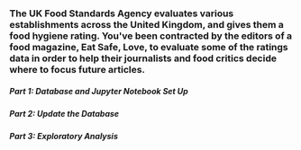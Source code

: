 ### The UK Food Standards Agency evaluates various establishments across the United Kingdom, and gives them a food hygiene rating. You've been contracted by the editors of a food magazine, Eat Safe, Love, to evaluate some of the ratings data in order to help their journalists and food critics decide where to focus future articles.
##### Part 1: Database and Jupyter Notebook Set Up
##### Part 2: Update the Database
##### Part 3: Exploratory Analysis
